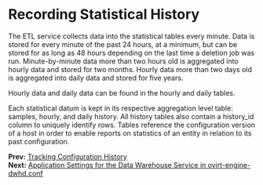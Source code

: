 # Recording Statistical History

The ETL service collects data into the statistical tables every minute. Data is stored for every minute of the past 24 hours, at a minimum, but can be stored for as long as 48 hours depending on the last time a deletion job was run. Minute-by-minute data more than two hours old is aggregated into hourly data and stored for two months. Hourly data more than two days old is aggregated into daily data and stored for five years.

Hourly data and daily data can be found in the hourly and daily tables.

Each statistical datum is kept in its respective aggregation level table: samples, hourly, and daily history. All history tables also contain a history_id column to uniquely identify rows. Tables reference the configuration version of a host in order to enable reports on statistics of an entity in relation to its past configuration.

**Prev:** [Tracking Configuration History](../Tracking_configuration_history) <br>
**Next:** [Application Settings for the Data Warehouse Service in ovirt-engine-dwhd.conf](../Application_Settings_for_the_Data_Warehouse_service_in_ovirt-engine-dwhd.conf)
